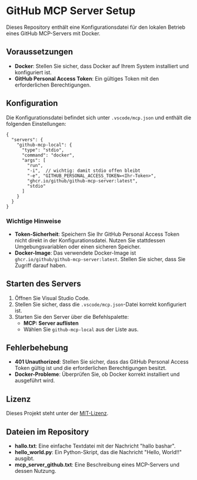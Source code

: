 # GitHub MCP Server Setup

Dieses Repository enthält eine Konfigurationsdatei für den lokalen Betrieb eines GitHub MCP-Servers mit Docker.

## Voraussetzungen

- **Docker**: Stellen Sie sicher, dass Docker auf Ihrem System installiert und konfiguriert ist.
- **GitHub Personal Access Token**: Ein gültiges Token mit den erforderlichen Berechtigungen.

## Konfiguration

Die Konfigurationsdatei befindet sich unter `.vscode/mcp.json` und enthält die folgenden Einstellungen:

```jsonc
{
  "servers": {
    "github-mcp-local": {
      "type": "stdio",
      "command": "docker",
      "args": [
        "run",
        "-i",  // wichtig: damit stdio offen bleibt
        "-e", "GITHUB_PERSONAL_ACCESS_TOKEN=<Ihr-Token>",
        "ghcr.io/github/github-mcp-server:latest",
        "stdio"
      ]
    }
  }
}
```

### Wichtige Hinweise
- **Token-Sicherheit**: Speichern Sie Ihr GitHub Personal Access Token nicht direkt in der Konfigurationsdatei. Nutzen Sie stattdessen Umgebungsvariablen oder einen sicheren Speicher.
- **Docker-Image**: Das verwendete Docker-Image ist `ghcr.io/github/github-mcp-server:latest`. Stellen Sie sicher, dass Sie Zugriff darauf haben.

## Starten des Servers

1. Öffnen Sie Visual Studio Code.
2. Stellen Sie sicher, dass die `.vscode/mcp.json`-Datei korrekt konfiguriert ist.
3. Starten Sie den Server über die Befehlspalette:
   - **MCP: Server auflisten**
   - Wählen Sie `github-mcp-local` aus der Liste aus.

## Fehlerbehebung

- **401 Unauthorized**: Stellen Sie sicher, dass das GitHub Personal Access Token gültig ist und die erforderlichen Berechtigungen besitzt.
- **Docker-Probleme**: Überprüfen Sie, ob Docker korrekt installiert und ausgeführt wird.

## Lizenz

Dieses Projekt steht unter der [MIT-Lizenz](LICENSE).

## Dateien im Repository

- **hallo.txt**: Eine einfache Textdatei mit der Nachricht "hallo bashar".
- **hello_world.py**: Ein Python-Skript, das die Nachricht "Hello, World!!" ausgibt.
- **mcp_server_github.txt**: Eine Beschreibung eines MCP-Servers und dessen Nutzung.